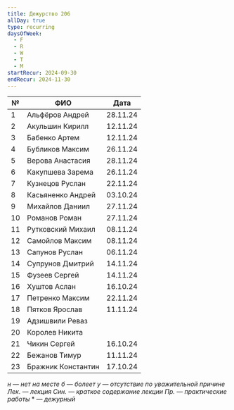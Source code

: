 ```yaml
---
title: Дежурство 206
allDay: true
type: recurring
daysOfWeek: 
  - F
  - R
  - W
  - T
  - M
startRecur: 2024-09-30
endRecur: 2024-11-30
---
```


| №   | ФИО                |   Дата   |
| --- | ------------------ | :------: |
| 1   | Альфёров Андрей    | 28.11.24 |
| 2   | Акульшин Кирилл    | 12.11.24 |
| 3   | Бабенко Артем      | 12.11.24 |
| 4   | Бубликов Максим    | 26.11.24 |
| 5   | Верова Анастасия   | 28.11.24 |
| 6   | Какупшева Зарема   | 26.11.24 |
| 7   | Кузнецов Руслан    | 22.11.24 |
| 8   | Касьяненко Андрей  | 03.10.24 |
| 9   | Михайлов Даниил    | 27.11.24 |
| 10  | Романов Роман      | 27.11.24 |
| 11  | Рутковский Михаил  | 08.11.24 |
| 12  | Самойлов Максим    | 08.11.24 |
| 13  | Сапунов Руслан     | 06.11.24 |
| 14  | Супрунов Дмитрий   | 14.11.24 |
| 15  | Фузеев Сергей      | 14.11.24 |
| 16  | Хуштов Аслан       | 16.10.24 |
| 17  | Петренко Максим    | 22.11.24 |
| 18  | Пятков Ярослав     | 11.11.24 |
| 19  | Адзишвили Реваз    |          |
| 20  | Королев Никита     |          |
| 21  | Чикин Сергей       | 16.10.24 |
| 22  | Бежанов Тимур      | 11.11.24 |
| 23  | Бражник Константин | 17.10.24 |

*н — нет на месте
б — болеет
у — отсутствие по уважительной причине
Лек. — лекция
Син. — краткое содержание лекции
Пр. — практические работы*
\* — *дежурный*